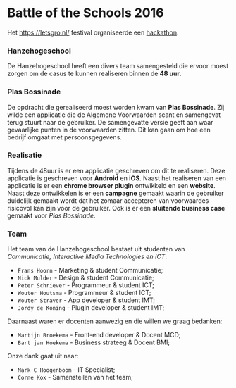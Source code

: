 # Battle of the Schools 2016
Het https://letsgro.nl/ festival organiseerde een [hackathon](https://letsgro.nl/battledeelnemers).

### Hanzehogeschool
De Hanzehogeschool heeft een divers team samengesteld die ervoor moest zorgen om de casus te kunnen realiseren binnen de **48 uur**.

### Plas Bossinade
De opdracht die gerealiseerd moest worden kwam van **Plas Bossinade**. Zij wilde een applicatie die de Algemene Voorwaarden scant en samengevat terug stuurt naar de gebruiker. De samengevatte versie geeft aan waar gevaarlijke punten in de voorwaarden zitten. Dit kan gaan om hoe een bedrijf omgaat met persoonsgegevens.

### Realisatie
Tijdens de 48uur is er een applicatie geschreven om dit te realiseren. Deze applicatie is geschreven voor **Android** en **iOS**. Naast het realiseren van een applicatie is er een **chrome browser plugin** ontwikkeld en een **website**. Naast deze ontwikkelen is er een **campagne** gemaakt waarin de gebruiker duidelijk gemaakt wordt dat het zomaar accepteren van voorwaardes risicovol kan zijn voor de gebruiker. Ook is er een **sluitende business case** gemaakt voor *Plas Bossinade*.

### Team
Het team van de Hanzehogeschool bestaat uit studenten van *Communicatie, Interactive Media Technologies en ICT*:

- ```Frans Hoorn``` - Marketing & student Communicatie;
- ```Nick Mulder``` - Design & student Communicatie;
- ```Peter Schriever``` - Programmeur & student ICT;
- ```Wouter Houtsma``` - Programmeur & student ICT;
- ```Wouter Straver``` - App developer & student IMT;
- ```Jordy de Koning``` - Plugin developer & student IMT;

Daarnaast waren er docenten aanwezig en die willen we graag bedanken:
- ```Martijn Broekema``` - Front-end developer & Docent MCD;
- ```Bart jan Hoekema``` - Business strateeg & Docent BMI;

Onze dank gaat uit naar:
- ```Mark C Hoogenboom``` - IT Specialist;
- ```Corne Kox``` - Samenstellen van het team;
